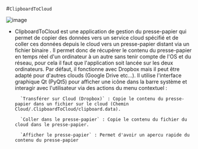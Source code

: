 #`ClipboardToCloud`

![image](https://github.com/diablo76600/ClipboardToCloud/assets/3962168/4c653667-85d3-4e05-bd54-9a7ad8e73c7f)

* ClipboardToCloud est une application de gestion du presse-papier qui permet de copier des données vers un service cloud spécifié et de coller ces données depuis le cloud vers un presse-papier distant via un fichier binaire . Il permet donc de récupérer le contenu du presse-papier en temps réel d'un ordinateur à un autre sans tenir compte de l'OS et du réseau, pour cela il faut que l'application soit lancée sur les deux ordinateurs.
Par défaut, il fonctionne avec Dropbox mais il peut être adapté pour d'autres clouds (Google Drive etc...).
Il utilise l'interface graphique Qt (PyQt5) pour afficher une icône dans la barre système et interagir avec l'utilisateur via des actions du menu contextuel :

        `Transférer sur Cloud (Dropbox)` : Copie le contenu du presse-papier dans un fichier sur le cloud (Chemin Cloud/.ClipboardToCloud/clipboard.data).

        `Coller dans le presse-papier` : Copie le contenu du fichier du cloud dans le presse-papier.

        `Afficher le presse-papier` : Permet d'avoir un apercu rapide du contenu du presse-papier
